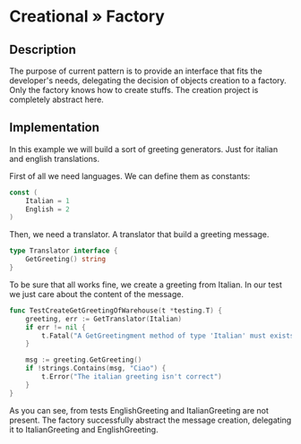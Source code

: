 # Creational » Factory

## Description

The purpose of current pattern is to provide an interface that fits the developer's needs, delegating the decision of objects creation to a factory. Only the factory knows how to create stuffs. The creation project is completely abstract here.

## Implementation

In this example we will build a sort of greeting generators. Just for italian and english translations.

First of all we need languages. We can define them as constants:

```go
const (
	Italian = 1
	English = 2
)
```

Then, we need a translator. A translator that build a greeting message.

```go
type Translator interface {
	GetGreeting() string
}
```

To be sure that all works fine, we create a greeting from Italian. In our test we just care about the content of the message.

```go
func TestCreateGetGreetingOfWarehouse(t *testing.T) {
	greeting, err := GetTranslator(Italian)
	if err != nil {
		t.Fatal("A GetGreetingment method of type 'Italian' must exists")
	}

	msg := greeting.GetGreeting()
	if !strings.Contains(msg, "Ciao") {
		t.Error("The italian greeting isn't correct")
	}
}
```

As you can see, from tests EnglishGreeting and ItalianGreeting are not present. The factory successfully abstract the message creation, delegating it to ItalianGreeting and EnglishGreeting.